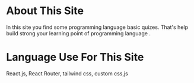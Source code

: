 # About This Site

In this site you find some programming language basic quizes. That's help build strong your learning point of programming language .

# Language Use For This Site

React.js, React Router, tailwind css, custom css,js
